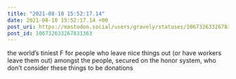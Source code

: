 ```yaml
---
title: "2021-08-10 15:52:17.14"
date: 2021-08-10 15:52:17.14 +00
post_uri: https://mastodon.social/users/gravely/statuses/106732633267831363
post_id: 106732633267831363
---
```

the world’s tiniest F for people who leave nice things out (or have workers leave them out) amongst the people, secured on the honor system, who don’t consider these things to be donations


